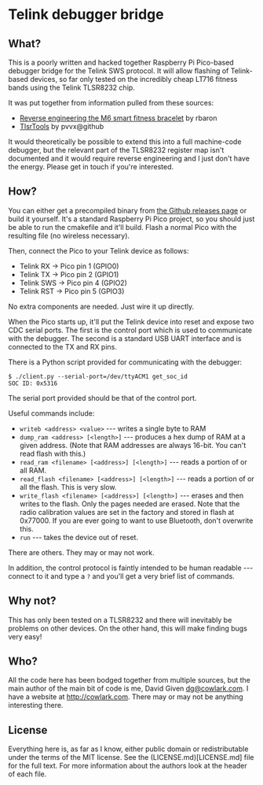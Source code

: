 # Telink debugger bridge

## What?

This is a poorly written and hacked together Raspberry Pi Pico-based debugger
bridge for the Telink SWS protocol. It will allow flashing of Telink-based
devices, so far only tested on the incredibly cheap LT716 fitness bands using
the Telink TLSR8232 chip.

It was put together from information pulled from these sources:

- [Reverse engineering the M6 smart fitness
  bracelet](https://rbaron.net/blog/2021/07/06/Reverse-engineering-the-M6-smart-fitness-band.html)
  by rbaron
- [TlsrTools](https://github.com/pvvx/TlsrTools) by pvvx@github

It would theoretically be possible to extend this into a full machine-code
debugger, but the relevant part of the TLSR8232 register map isn't documented
and it would require reverse engineering and I just don't have the energy.
Please get in touch if you're interested.

## How?

You can either get a precompiled binary from [the Github releases
page](https://github.com/davidgiven/telinkdebugger/releases) or build it
yourself. It's a standard Raspberry Pi Pico project, so you should just be able
to run the cmakefile and it'll build. Flash a normal Pico with the resulting
file (no wireless necessary).

Then, connect the Pico to your Telink device as follows:

- Telink RX -> Pico pin 1 (GPIO0)
- Telink TX -> Pico pin 2 (GPIO1)
- Telink SWS -> Pico pin 4 (GPIO2)
- Telink RST -> Pico pin 5 (GPIO3)

No extra components are needed. Just wire it up directly.

When the Pico starts up, it'll put the Telink device into reset and expose two
CDC serial ports. The first is the control port which is used to communicate
with the debugger. The second is a standard USB UART interface and is connected
to the TX and RX pins.

There is a Python script provided for communicating with the debugger:

```
$ ./client.py --serial-port=/dev/ttyACM1 get_soc_id
SOC ID: 0x5316
```

The serial port provided should be that of the control port.

Useful commands include:

- `writeb <address> <value>` --- writes a single byte to RAM
- `dump_ram <address> [<length>]` --- produces a hex dump of RAM at a given
address. (Note that RAM addresses are always 16-bit. You can't read flash with
this.)
- `read_ram <filename> [<address>] [<length>]` --- reads a portion of or all
RAM.
- `read_flash <filename> [<address>] [<length>]` --- reads a portion of or all
the flash. This is very slow.
- `write_flash <filename> [<address>] [<length>]` --- erases and then writes to
the flash. Only the pages needed are erased. Note that the radio calibration
values are set in the factory and stored in flash at 0x77000. If you are ever
going to want to use Bluetooth, don't overwrite this.
- `run` --- takes the device out of reset.

There are others. They may or may not work.

In addition, the control protocol is faintly intended to be human readable ---
connect to it and type a `?` and you'll get a very brief list of commands.

## Why not?

This has only been tested on a TLSR8232 and there will inevitably be problems on
other devices. On the other hand, this will make finding bugs very easy!

## Who?

All the code here has been bodged together from multiple sources, but the main
author of the main bit of code is me, David Given <dg@cowlark.com>. I have a
website at http://cowlark.com. There may or may not be anything interesting
there.

## License

Everything here is, as far as I know, either public domain or redistributable
under the terms of the MIT license. See the (LICENSE.md)[LICENSE.md] file for
the full text. For more information about the authors look at the header of each
file.
